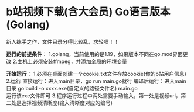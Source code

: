 # b站视频下载(含大会员) Go语言版本(Golang) 
新人练手之作，文件目录分得比较乱，求轻喷！！

**运行的前提条件**：
1.golang，当前使用的是1.19，如果版本不同在go.mod界面更改
2.主机上必须安装ffmpeg，并添加全局的环境变量

**开始运行**：
1.必须在桌面创建一个cookie.txt文件存放cookie(你的b站用户信息)
2.运行
直接运行：进入main目录，go run main.go就行
编译后运行：进入main目录 go build -o xxxx.exe(自定义的路径文件名) main.go  
           运行该exe文件即可
3.程序运行过程中两处需要手动输入，第一处是视频url，第二处是选择视频清晰度(输入清晰度对应的编号)
